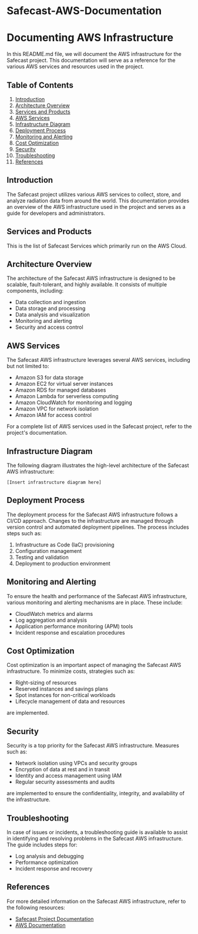 # Safecast-AWS-Documentation

# Documenting AWS Infrastructure

In this README.md file, we will document the AWS infrastructure for the Safecast project. This documentation will serve as a reference for the various AWS services and resources used in the project.

## Table of Contents

1. [Introduction](#introduction)
2. [Architecture Overview](#architecture-overview)
3. [Services and Products](#services-and-products)
4. [AWS Services](#aws-services)
5. [Infrastructure Diagram](#infrastructure-diagram)
6. [Deployment Process](#deployment-process)
7. [Monitoring and Alerting](#monitoring-and-alerting)
8. [Cost Optimization](#cost-optimization)
9. [Security](#security)
10. [Troubleshooting](#troubleshooting)
11. [References](#references)

## Introduction

The Safecast project utilizes various AWS services to collect, store, and analyze radiation data from around the world. This documentation provides an overview of the AWS infrastructure used in the project and serves as a guide for developers and administrators.

## Services and Products
This is the list of Safecast Services which primarily run on the AWS Cloud.

## Architecture Overview

The architecture of the Safecast AWS infrastructure is designed to be scalable, fault-tolerant, and highly available. It consists of multiple components, including:

- Data collection and ingestion
- Data storage and processing
- Data analysis and visualization
- Monitoring and alerting
- Security and access control

## AWS Services

The Safecast AWS infrastructure leverages several AWS services, including but not limited to:

- Amazon S3 for data storage
- Amazon EC2 for virtual server instances
- Amazon RDS for managed databases
- Amazon Lambda for serverless computing
- Amazon CloudWatch for monitoring and logging
- Amazon VPC for network isolation
- Amazon IAM for access control

For a complete list of AWS services used in the Safecast project, refer to the project's documentation.

## Infrastructure Diagram

The following diagram illustrates the high-level architecture of the Safecast AWS infrastructure:

```
[Insert infrastructure diagram here]
```

## Deployment Process

The deployment process for the Safecast AWS infrastructure follows a CI/CD approach. Changes to the infrastructure are managed through version control and automated deployment pipelines. The process includes steps such as:

1. Infrastructure as Code (IaC) provisioning
2. Configuration management
3. Testing and validation
4. Deployment to production environment

## Monitoring and Alerting

To ensure the health and performance of the Safecast AWS infrastructure, various monitoring and alerting mechanisms are in place. These include:

- CloudWatch metrics and alarms
- Log aggregation and analysis
- Application performance monitoring (APM) tools
- Incident response and escalation procedures

## Cost Optimization

Cost optimization is an important aspect of managing the Safecast AWS infrastructure. To minimize costs, strategies such as:

- Right-sizing of resources
- Reserved instances and savings plans
- Spot instances for non-critical workloads
- Lifecycle management of data and resources

are implemented.

## Security

Security is a top priority for the Safecast AWS infrastructure. Measures such as:

- Network isolation using VPCs and security groups
- Encryption of data at rest and in transit
- Identity and access management using IAM
- Regular security assessments and audits

are implemented to ensure the confidentiality, integrity, and availability of the infrastructure.

## Troubleshooting

In case of issues or incidents, a troubleshooting guide is available to assist in identifying and resolving problems in the Safecast AWS infrastructure. The guide includes steps for:

- Log analysis and debugging
- Performance optimization
- Incident response and recovery

## References

For more detailed information on the Safecast AWS infrastructure, refer to the following resources:

- [Safecast Project Documentation](https://safecast.org/)
- [AWS Documentation](https://docs.aws.amazon.com/)
